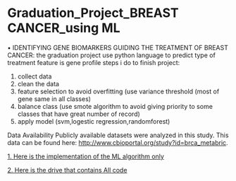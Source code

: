 # Graduation_Project_BREAST CANCER_using ML
•	IDENTIFYING GENE BIOMARKERS GUIDING THE TREATMENT OF BREAST CANCER:
the graduation project use python language to predict type of treatment feature is gene profile steps i do to finish project:
1.  collect data 
2. clean the data
3. feature selection to avoid overfitting (use variance threshold (most of gene same in all classes)
4. balance class (use smote algorithm to avoid giving priority  to some classes that have great number of record) 
5. apply model (svm,logestic regression,randomforest)


Data Availability Publicly available datasets were analyzed in this study. This data can be found here: http://www.cbioportal.org/study?id=brca_metabric.


[1. Here is the implementation of the ML algorithm only 
]( https://github.com/AlaaSayed164/Graduation_project_CV/blob/main/final.txt)

[2. Here is the drive that contains All code 
]( https://drive.google.com/file/d/1u4rrB1mRWhu1LDLsrQ2v1WMykSUcjE3_/view)
